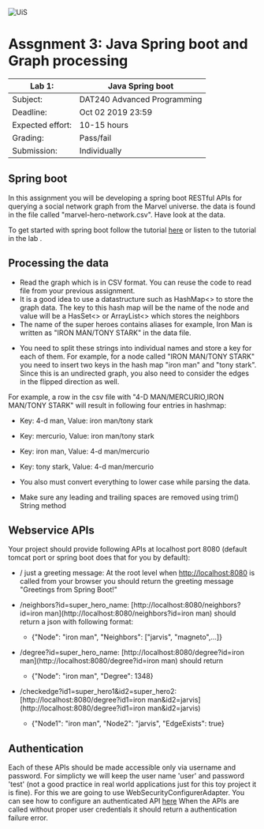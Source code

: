 ![UiS](https://www.uis.no/getfile.php/13391907/Biblioteket/Logo%20og%20veiledninger/UiS_liggende_logo_liten.png)

# Assgnment 3: Java Spring boot and Graph processing

| Lab 1:		| Java Spring boot		|
| -------------------- 	| ------------------------------------- |
| Subject: 		| DAT240 Advanced Programming 		|
| Deadline:		| Oct 02 2019 23:59			|
| Expected effort:	| 10-15 hours 				|
| Grading: 		| Pass/fail 				|
| Submission: 		| Individually				|


## Spring boot
In this assignment you will be developing a spring boot RESTful APIs for querying a social network graph from the Marvel universe. the data is found in the file called "marvel-hero-network.csv". Have look at the data.

To get started with spring boot follow the tutorial [here](https://www.tutorialspoint.com/spring_boot/spring_boot_building_restful_web_services.htm) or listen to the tutorial in the lab . 

## Processing the data
* Read the graph which is in CSV format. You can reuse the code to read file from your previous assignment.
* It is a good idea to use a datastructure such as HashMap<> to store the graph data. The key to this hash map will be the name of the node and value will be a HasSet<> or ArrayList<> which stores the neighbors
* The name of the super heroes contains aliases for example, Iron Man is written as "IRON MAN/TONY STARK" in the data file. 

- You need to split these strings into individual names and store a key for each of them. For example, for a node called "IRON MAN/TONY STARK" you need to insert two keys in the hash map "iron man" and "tony stark". Since this is an undirected graph, you also need to consider the edges in the flipped direction as well.

For example, a row in the csv file with "4-D MAN/MERCURIO,IRON MAN/TONY STARK" will result in following four entries in hashmap:
  - Key: 4-d man, Value: iron man/tony stark
  - Key: mercurio, Value: iron man/tony stark
  - Key: iron man, Value: 4-d man/mercurio
  - Key: tony stark, Value: 4-d man/mercurio

- You also must convert everything to lower case while parsing the data. 
- Make sure any leading and trailing spaces are removed using trim() String method

## Webservice APIs
Your project should provide following APIs at localhost port 8080 (default tomcat port or spring boot does that for you by default):

* / just a greeting message: At the root level when [http://localhost:8080](http://localhost:8080) is called from your browser you should return the greeting message "Greetings from Spring Boot!"
* /neighbors?id=super_hero_name: [http://localhost:8080/neighbors?id=iron man](http://localhost:8080/neighbors?id=iron man) should return a json with following format: 
  - {"Node": "iron man", "Neighbors": ["jarvis", "magneto",...]}
* /degree?id=super_hero_name: [http://localhost:8080/degree?id=iron man](http://localhost:8080/degree?id=iron man) should return

  - {"Node": "iron man", "Degree": 1348}
* /checkedge?id1=super_hero1&id2=super_hero2: [http://localhost:8080/degree?id1=iron man&id2=jarvis](http://localhost:8080/degree?id1=iron man&id2=jarvis)
  - {"Node1": "iron man", "Node2": "jarvis", "EdgeExists": true}

## Authentication
Each of these APIs should be made accessible only via username and password. For simplicty we will keep the user name 'user' and password 'test' (not a good practice in real world applications just for this toy project it is fine). For this we are going to use WebSecurityConfigurerAdapter. You can see how to configure an authenticated API [here](https://www.mkyong.com/spring-boot/spring-rest-spring-security-example/)
When the APIs are called without proper user credentials it should return a authentication failure error.
